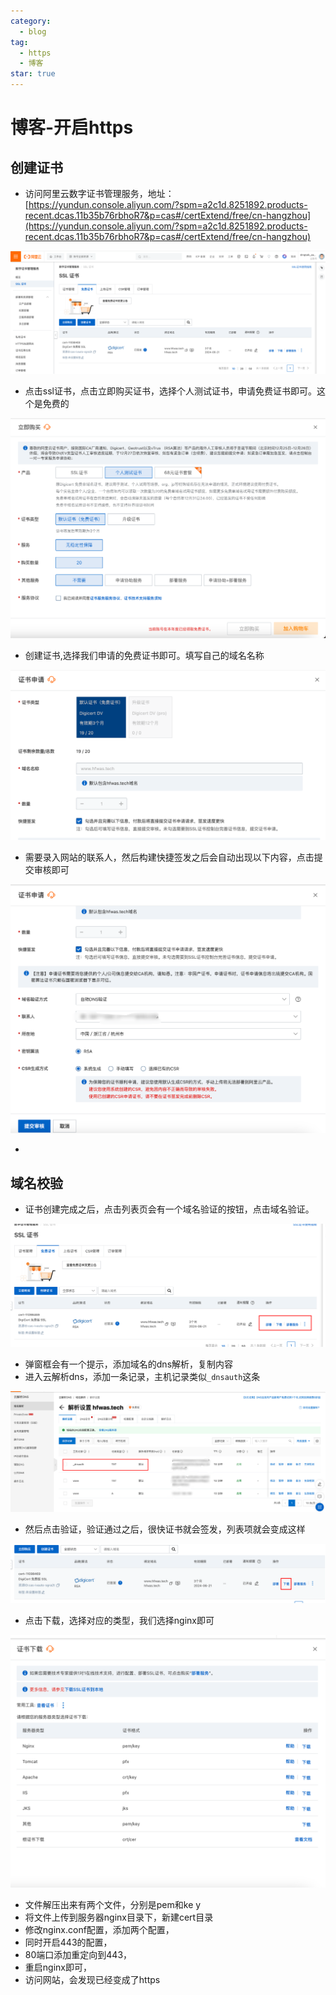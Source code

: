 ```yaml
---
category:
  - blog
tag:
  - https
  - 博客
star: true
---
```

#  博客-开启https

## 创建证书

- 访问阿里云数字证书管理服务，地址：[https://yundun.console.aliyun.com/?spm=a2c1d.8251892.products-recent.dcas.11b35b76rbhoR7&p=cas#/certExtend/free/cn-hangzhou](https://yundun.console.aliyun.com/?spm=a2c1d.8251892.products-recent.dcas.11b35b76rbhoR7&p=cas#/certExtend/free/cn-hangzhou)

![image-20240324233628134](./images/image-20240324233628134.png)

- 点击ssl证书，点击立即购买证书，选择个人测试证书，申请免费证书即可。这个是免费的

![image-20240324233722038](./images/image-20240324233722038.png)

- 创建证书,选择我们申请的免费证书即可。填写自己的域名名称

![image-20240324233846771](./images/image-20240324233846771.png)

- 需要录入网站的联系人，然后构建快捷签发之后会自动出现以下内容，点击提交审核即可

![image-20240324233929182](./images/image-20240324233929182.png)

- 

## 域名校验

- 证书创建完成之后，点击列表页会有一个域名验证的按钮，点击域名验证。

![image-20240324234113230](./images/image-20240324234113230.png)

- 弹窗框会有一个提示，添加域名的dns解析，复制内容
- 进入云解析dns，添加一条记录，主机记录类似`_dnsauth`这条

![image-20240324234234227](./images/image-20240324234234227.png)

- 然后点击验证，验证通过之后，很快证书就会签发，列表项就会变成这样

![image-20240324234409674](./images/image-20240324234409674.png)

- 点击下载，选择对应的类型，我们选择nginx即可

![image-20240324234605357](./images/image-20240324234605357.png)

- 文件解压出来有两个文件，分别是pem和ke y
- 将文件上传到服务器nginx目录下，新建cert目录
- 修改nginx.conf配置，添加两个配置，
- 同时开启443的配置，
- 80端口添加重定向到443，
- 重启nginx即可，
- 访问网站，会发现已经变成了https
